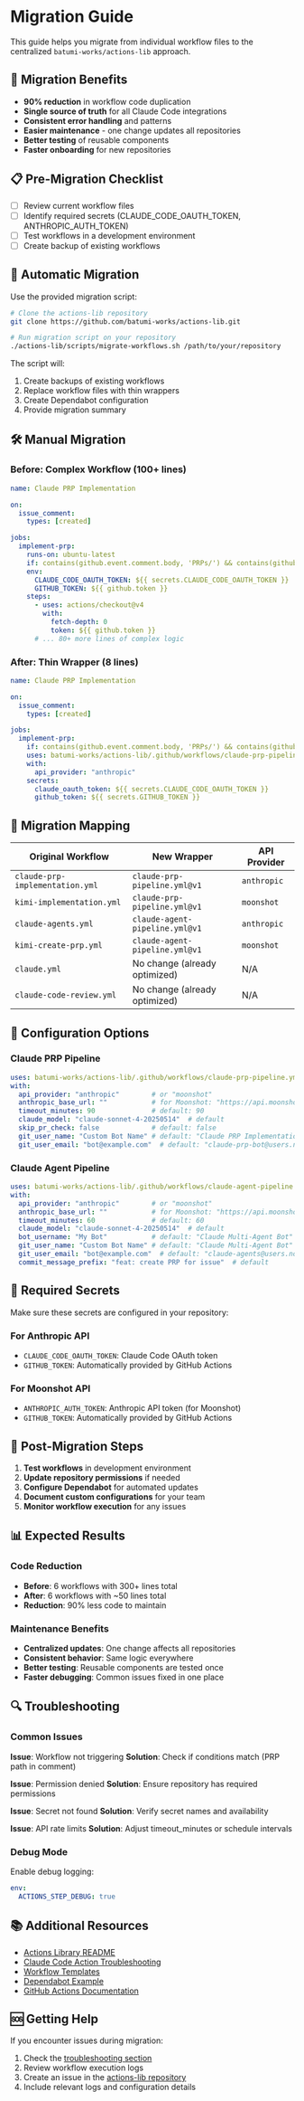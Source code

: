 # Migration Guide

This guide helps you migrate from individual workflow files to the centralized `batumi-works/actions-lib` approach.

## 🎯 Migration Benefits

- **90% reduction** in workflow code duplication
- **Single source of truth** for all Claude Code integrations
- **Consistent error handling** and patterns
- **Easier maintenance** - one change updates all repositories
- **Better testing** of reusable components
- **Faster onboarding** for new repositories

## 📋 Pre-Migration Checklist

- [ ] Review current workflow files
- [ ] Identify required secrets (CLAUDE_CODE_OAUTH_TOKEN, ANTHROPIC_AUTH_TOKEN)
- [ ] Test workflows in a development environment
- [ ] Create backup of existing workflows

## 🔄 Automatic Migration

Use the provided migration script:

```bash
# Clone the actions-lib repository
git clone https://github.com/batumi-works/actions-lib.git

# Run migration script on your repository
./actions-lib/scripts/migrate-workflows.sh /path/to/your/repository
```

The script will:
1. Create backups of existing workflows
2. Replace workflow files with thin wrappers
3. Create Dependabot configuration
4. Provide migration summary

## 🛠️ Manual Migration

### Before: Complex Workflow (100+ lines)

```yaml
name: Claude PRP Implementation

on:
  issue_comment:
    types: [created]

jobs:
  implement-prp:
    runs-on: ubuntu-latest
    if: contains(github.event.comment.body, 'PRPs/') && contains(github.event.comment.body, '.md')
    env:
      CLAUDE_CODE_OAUTH_TOKEN: ${{ secrets.CLAUDE_CODE_OAUTH_TOKEN }}
      GITHUB_TOKEN: ${{ github.token }}
    steps:
      - uses: actions/checkout@v4
        with: 
          fetch-depth: 0
          token: ${{ github.token }}
      # ... 80+ more lines of complex logic
```

### After: Thin Wrapper (8 lines)

```yaml
name: Claude PRP Implementation

on:
  issue_comment:
    types: [created]

jobs:
  implement-prp:
    if: contains(github.event.comment.body, 'PRPs/') && contains(github.event.comment.body, '.md')
    uses: batumi-works/actions-lib/.github/workflows/claude-prp-pipeline.yml@v1
    with:
      api_provider: "anthropic"
    secrets:
      claude_oauth_token: ${{ secrets.CLAUDE_CODE_OAUTH_TOKEN }}
      github_token: ${{ secrets.GITHUB_TOKEN }}
```

## 📝 Migration Mapping

| Original Workflow | New Wrapper | API Provider |
|------------------|-------------|--------------|
| `claude-prp-implementation.yml` | `claude-prp-pipeline.yml@v1` | `anthropic` |
| `kimi-implementation.yml` | `claude-prp-pipeline.yml@v1` | `moonshot` |
| `claude-agents.yml` | `claude-agent-pipeline.yml@v1` | `anthropic` |
| `kimi-create-prp.yml` | `claude-agent-pipeline.yml@v1` | `moonshot` |
| `claude.yml` | No change (already optimized) | N/A |
| `claude-code-review.yml` | No change (already optimized) | N/A |

## 🔧 Configuration Options

### Claude PRP Pipeline

```yaml
uses: batumi-works/actions-lib/.github/workflows/claude-prp-pipeline.yml@v1
with:
  api_provider: "anthropic"        # or "moonshot"
  anthropic_base_url: ""           # for Moonshot: "https://api.moonshot.ai/anthropic"
  timeout_minutes: 90              # default: 90
  claude_model: "claude-sonnet-4-20250514"  # default
  skip_pr_check: false             # default: false
  git_user_name: "Custom Bot Name" # default: "Claude PRP Implementation Bot"
  git_user_email: "bot@example.com"  # default: "claude-prp-bot@users.noreply.github.com"
```

### Claude Agent Pipeline

```yaml
uses: batumi-works/actions-lib/.github/workflows/claude-agent-pipeline.yml@v1
with:
  api_provider: "anthropic"        # or "moonshot"
  anthropic_base_url: ""           # for Moonshot: "https://api.moonshot.ai/anthropic"
  timeout_minutes: 60              # default: 60
  claude_model: "claude-sonnet-4-20250514"  # default
  bot_username: "My Bot"           # default: "Claude Multi-Agent Bot"
  git_user_name: "Custom Bot Name" # default: "Claude Multi-Agent Bot"
  git_user_email: "bot@example.com"  # default: "claude-agents@users.noreply.github.com"
  commit_message_prefix: "feat: create PRP for issue"  # default
```

## 🔐 Required Secrets

Make sure these secrets are configured in your repository:

### For Anthropic API
- `CLAUDE_CODE_OAUTH_TOKEN`: Claude Code OAuth token
- `GITHUB_TOKEN`: Automatically provided by GitHub Actions

### For Moonshot API
- `ANTHROPIC_AUTH_TOKEN`: Anthropic API token (for Moonshot)
- `GITHUB_TOKEN`: Automatically provided by GitHub Actions

## 🚀 Post-Migration Steps

1. **Test workflows** in development environment
2. **Update repository permissions** if needed
3. **Configure Dependabot** for automated updates
4. **Document custom configurations** for your team
5. **Monitor workflow execution** for any issues

## 📊 Expected Results

### Code Reduction
- **Before**: 6 workflows with 300+ lines total
- **After**: 6 workflows with ~50 lines total
- **Reduction**: 90% less code to maintain

### Maintenance Benefits
- **Centralized updates**: One change affects all repositories
- **Consistent behavior**: Same logic everywhere
- **Better testing**: Reusable components are tested once
- **Faster debugging**: Common issues fixed in one place

## 🔍 Troubleshooting

### Common Issues

**Issue**: Workflow not triggering
**Solution**: Check if conditions match (PRP path in comment)

**Issue**: Permission denied
**Solution**: Ensure repository has required permissions

**Issue**: Secret not found
**Solution**: Verify secret names and availability

**Issue**: API rate limits
**Solution**: Adjust timeout_minutes or schedule intervals

### Debug Mode

Enable debug logging:
```yaml
env:
  ACTIONS_STEP_DEBUG: true
```

## 📚 Additional Resources

- [Actions Library README](../README.md)
- [Claude Code Action Troubleshooting](./claude-code-action-troubleshooting.md)
- [Workflow Templates](../.github/workflow-templates/)
- [Dependabot Example](./dependabot-example.yml)
- [GitHub Actions Documentation](https://docs.github.com/en/actions)

## 🆘 Getting Help

If you encounter issues during migration:

1. Check the [troubleshooting section](../README.md#troubleshooting)
2. Review workflow execution logs
3. Create an issue in the [actions-lib repository](https://github.com/batumi-works/actions-lib/issues)
4. Include relevant logs and configuration details